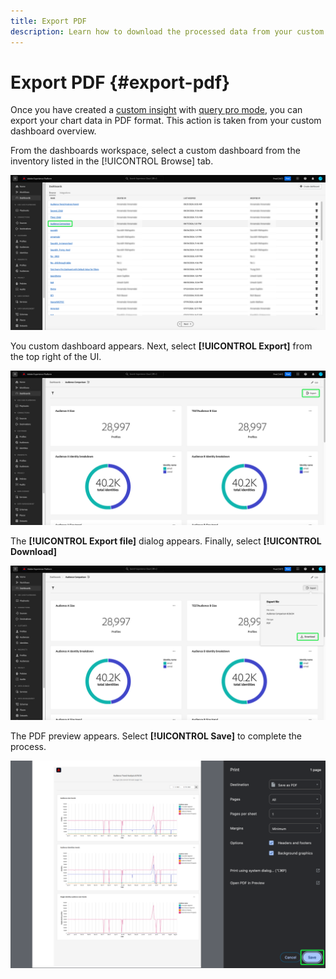 ```yaml
---
title: Export PDF
description: Learn how to download the processed data from your custom dashboard insights in PDF format.
---
```

# Export PDF {#export-pdf}

Once you have created a [custom insight](../sql-insights/overview.md) with [query pro mode](./overview.md), you can export your chart data in PDF format. This action is taken from your custom dashboard overview. 

From the dashboards workspace, select a custom dashboard from the inventory listed in the [!UICONTROL Browse] tab.

![The Dashboard inventory with a custom dashboard entry highlighted.](../../images/query-pro-mode/dashbaord-inventory.png)

You custom dashboard appears. Next, select **[!UICONTROL Export]** from the top right of the UI.

![A custom dashboard with Export highlighted.](../../images/query-pro-mode/export.png)

The **[!UICONTROL Export file]** dialog appears. Finally, select **[!UICONTROL Download]**

![The Export file dialog with download.](../../images/query-pro-mode/export-dialog.png)

The PDF preview appears. Select **[!UICONTROL Save]** to complete the process.

![The print preview dialog with Save highlighted.](../../images/query-pro-mode/print-preview.png)
